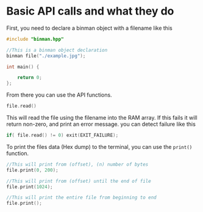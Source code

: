 # Basic API calls and what they do

First, you need to declare a binman object with a filename like this  
```C++
#include "binman.hpp"

//This is a binman object declaration
binman file("./example.jpg");

int main() {

	return 0;
};
```

From there you can use the API functions.  
```C++
file.read()
```
This will read the file using the filename into the RAM array. If this fails it
will return non-zero, and print an error message. you can detect failure like this
```C++
if( file.read() != 0) exit(EXIT_FAILURE);
```

To print the files data (Hex dump) to the terminal, you can use the `print()` 
function.
```C++
//This will print from (offset), (n) number of bytes
file.print(0, 200);

//This will print from (offset) until the end of file
file.print(1024);

//This will print the entire file from beginning to end
file.print();
```
